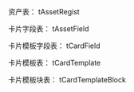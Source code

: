 资产表：
tAssetRegist

卡片字段表：
tAssetField

卡片模板字段表：
tCardField

卡片模板表：
tCardTemplate

卡片模板块表：
tCardTemplateBlock
